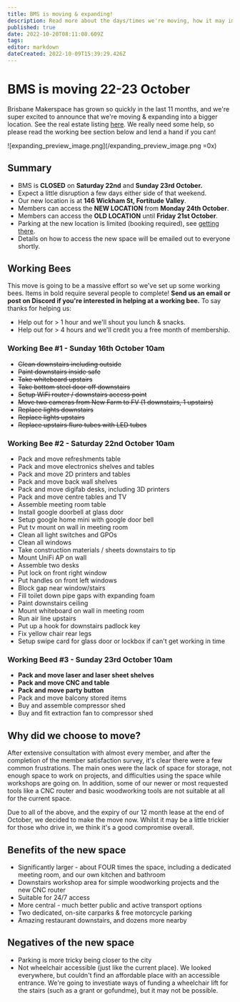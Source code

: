 ```yaml
---
title: BMS is moving & expanding!
description: Read more about the days/times we're moving, how it may impact you, and how you can help!
published: true
date: 2022-10-20T08:11:08.609Z
tags: 
editor: markdown
dateCreated: 2022-10-09T15:39:29.426Z
---
```


# BMS is moving 22-23 October
Brisbane Makerspace has grown so quickly in the last 11 months, and we're super excited to announce that we're moving & expanding into a bigger location. See the real estate listing [here](https://www.rhcommercial.com.au/brisbanenorth/properties/152-wickham-street-fortitude-valley-4006-queensland-153bf51a-589e-4ff5-b126-f4a6943505ff). We really need some help, so please read the working bee section below and lend a hand if you can!

![expanding_preview_image.png](/expanding_preview_image.png =0x)

## Summary
* BMS is **CLOSED** on **Saturday 22nd** and **Sunday 23rd October.**
* Expect a little disruption a few days either side of that weekend.
* Our new location is at **146 Wickham St, Fortitude Valley**.
* Members can access the **NEW LOCATION** from **Monday 24th October**.
* Members can access the **OLD LOCATION** until **Friday 21st October**.
* Parking at the new location is limited (booking required), see [getting there](/getting-there).
* Details on how to access the new space will be emailed out to everyone shortly.

## Working Bees
This move is going to be a massive effort so we've set up some working bees. Items in bold require several people to complete! **Send us an email or post on Discord if you're interested in helping at a working bee.** To say thanks for helping us:
* Help out for > 1 hour and we'll shout you lunch & snacks.
* Help out for > 4 hours and we'll credit you a free month of membership.

### Working Bee #1 - Sunday 16th October 10am
* ~~Clean downstairs including outside~~
* ~~Paint downstairs inside safe~~
* ~~Take whiteboard upstairs~~
* ~~Take bottom steel door off downstairs~~
* ~~Setup WiFi router / downstairs access point~~
* ~~Move two cameras from New Farm to FV (1 downstairs, 1 upstairs)~~
* ~~Replace lights downstairs~~
* ~~Replace lights upstairs~~
* ~~Replace upstairs fluro tubes with LED tubes~~

### Working Bee #2 - Saturday 22nd October 10am
* Pack and move refreshments table
* Pack and move electronics shelves and tables
* Pack and move 2D printers and tables
* Pack and move back wall shelves
* Pack and move digifab desks, including 3D printers
* Pack and move centre tables and TV
* Assemble meeting room table
* Install google doorbell at glass door
* Setup google home mini with google door bell
* Put tv mount on wall in meeting room
* Clean all light switches and GPOs
* Clean all windows
* Take construction materials / sheets downstairs to tip
* Mount UniFi AP on wall
* Assemble two desks
* Put lock on front right window
* Put handles on front left windows
* Block gap near window/stairs
* Fill toilet down pipe gaps with expanding foam
* Paint downstairs ceiling
* Mount whiteboard on wall in meeting room
* Run air line upstairs
* Put up a hook for downstairs padlock key
* Fix yellow chair rear legs 
* Setup swipe card for glass door or lockbox if can't get working in time

### Working Beed #3 - Sunday 23rd October 10am
* **Pack and move laser and laser sheet shelves**
* **Pack and move CNC and table**
* **Pack and move party button**
* Pack and move balcony stored items
* Buy and assemble compressor shed
* Buy and fit extraction fan to compressor shed

## Why did we choose to move?
After extensive consultation with almost every member, and after the completion of the member satisfaction survey, it's clear there were a few common frustrations. The main ones were the lack of space for storage, not enough space to work on projects, and difficulties using the space while workshops are going on. In addition, some of our newer or most requested tools like a CNC router and basic woodworking tools are not suitable at all for the current space.

Due to all of the above, and the expiry of our 12 month lease at the end of October, we decided to make the move now. Whilst it may be a little trickier for those who drive in, we think it's a good compromise overall.

## Benefits of the new space
* Significantly larger - about FOUR times the space, including a dedicated meeting room, and our own kitchen and bathroom
* Downstairs workshop area for simple woodworking projects and the new CNC router
* Suitable for 24/7 access
* More central - much better public and active transport options
* Two dedicated, on-site carparks & free motorcycle parking
* Amazing restaurant downstairs, and dozens more nearby

## Negatives of the new space
* Parking is more tricky being closer to the city
* Not wheelchair accessible (just like the current place). We looked everywhere, but couldn't find an affordable place with an accessible entrance. We're going to investiate ways of funding a wheelchair lift for the stairs (such as a grant or gofundme), but it may not be possible.
